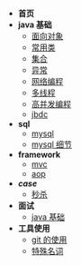 - **首页**
- **java 基础**
  - [面向对象](content/OOP.md)
  - [常用类](content/CommonClasses.md)
  - [集合](content/Collection.md)
  - [异常](content/Throwable.md)
  - [网络编程](content/NetworkProgramme.md)
  - [多线程](content/Thread.md)
  - [高并发编程](content/Executive.md)
  - [jbdc](content/Jdbc.md)
- **sql**
  - [mysql](sql/mysql.md)
  - [mysql 细节](sql/mysql_detail.md)
- **framework**
  - [mvc](frame/mvc.md)
  - [aop](frame/aop.md)
- **_case_**
  - [秒杀](case/second_kill.md)
- **面试**
  - [java 基础](interview/javaee.md)
- **工具使用**
  - [git 的使用](content/git.md)
  - [特殊名词](content/SpecialWord.md)
